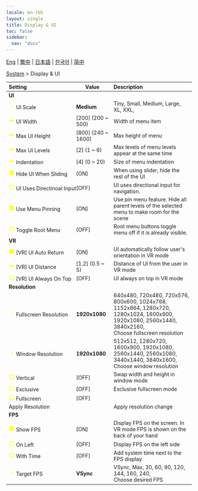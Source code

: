 ```yaml
---
locale: en-rUS
layout: single
title: Display & UI
toc: false
sidebar:
  nav: "docs"
---
```

[Eng](/dancexr/menu/2025.4/system/screen) | [繁中](/tw/dancexr/menu/2025.4/system/screen) | [日本語](/jp/dancexr/menu/2025.4/system/screen) | [한국어](/kr/dancexr/menu/2025.4/system/screen) | [简中](/zh/dancexr/menu/2025.4/system/screen)

[System](../menu#System) > Display & UI



| Setting | Value | Description |
| :--- | --- | :--- |
|<nobr> <b>UI</b></nobr>|| 
|<nobr><img src="/images/icon/ic_chevron.png" alt="chevron icon"/> UI Scale</nobr>| **Medium** | Tiny, Small, Medium, Large, XL, XXL,  |
|<nobr><img src="/images/icon/ic_slider.png" alt="slider icon"/> UI Width</nobr>| [200] (200 ~ 500) | Width of menu item
|<nobr><img src="/images/icon/ic_slider.png" alt="slider icon"/> Max UI Height</nobr>| [800] (240 ~ 1600) | Max height of menu
|<nobr><img src="/images/icon/ic_slider.png" alt="slider icon"/> Max UI Levels</nobr>| [2] (1 ~ 6) | Max levels of menu levels appear at the same time
|<nobr><img src="/images/icon/ic_slider.png" alt="slider icon"/> Indentation</nobr>| [4] (0 ~ 20) | Size of menu indentation
|<nobr><img src="/images/icon/ic_check_on.png" alt="check on icon"/> Hide UI When Sliding</nobr>| [ON] | When using slider, hide the rest of the UI
|<nobr><img src="/images/icon/ic_check_off.png" alt="check off icon"/> UI Uses Directinoal Input</nobr>| [OFF] | UI uses directional input for navigation.
|<nobr><img src="/images/icon/ic_check_on.png" alt="check on icon"/> Use Menu Pinning</nobr>| [ON] | Use pin menu feature. Hide all parent levels of the selected menu to make room for the scene
|<nobr><img src="/images/icon/ic_check_off.png" alt="check off icon"/> Toggle Root Menu</nobr>| [OFF] | Root menu buttons toggle menu off if it is already visible.
|<nobr> <b>VR</b></nobr>|| 
|<nobr><img src="/images/icon/ic_check_on.png" alt="check on icon"/> [VR] UI Auto Return</nobr>| [ON] | UI automatically follow user's orientation in VR mode
|<nobr><img src="/images/icon/ic_slider.png" alt="slider icon"/> [VR] UI Distance</nobr>| [1.2] (0.5 ~ 5) | Distance of UI from the user in VR mode
|<nobr><img src="/images/icon/ic_check_off.png" alt="check off icon"/> [VR] UI Always On Top</nobr>| [OFF] | UI always on top in VR mode
|<nobr> <b>Resolution</b></nobr>|| 
|<nobr><img src="/images/icon/ic_chevron.png" alt="chevron icon"/> Fullscreen Resolution</nobr>| **1920x1080** | 640x480, 720x480, 720x576, 800x600, 1024x768, 1152x864, 1280x720, 1280x1024, 1600x900, 1920x1080, 2560x1440, 3840x2160, <br/>Choose fullscreen resolution |
|<nobr><img src="/images/icon/ic_chevron.png" alt="chevron icon"/> Window Resolution</nobr>| **1920x1080** | 512x512, 1280x720, 1600x900, 1920x1080, 2560x1440, 2560x1080, 3440x1440, 3840x1600, <br/>Choose window resolution |
|<nobr><img src="/images/icon/ic_check_off.png" alt="check off icon"/> Vertical</nobr>| [OFF] | Swap width and height in window mode
|<nobr><img src="/images/icon/ic_check_off.png" alt="check off icon"/> Exclusive</nobr>| [OFF] | Exclusive fullscreen mode
|<nobr><img src="/images/icon/ic_check_off.png" alt="check off icon"/> Fullscreen</nobr>| [OFF] | 
|<nobr> Apply Resolution</nobr>|| Apply resolution change
|<nobr> <b>FPS</b></nobr>|| 
|<nobr><img src="/images/icon/ic_check_on.png" alt="check on icon"/> Show FPS</nobr>| [ON] | Display FPS on the screen. In VR mode FPS is shown on the back of your hand
|<nobr><img src="/images/icon/ic_check_off.png" alt="check off icon"/> On Left</nobr>| [OFF] | Display FPS on the left side
|<nobr><img src="/images/icon/ic_check_off.png" alt="check off icon"/> With Time</nobr>| [OFF] | Add system time next to the FPS display
|<nobr><img src="/images/icon/ic_chevron.png" alt="chevron icon"/> Target FPS</nobr>| **VSync** | VSync, Max, 30, 60, 90, 120, 144, 160, 240, <br/>Choose desired FPS |
